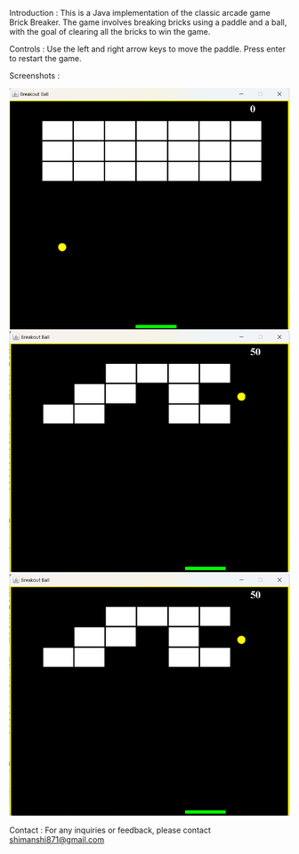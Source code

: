 Introduction :
This is a Java implementation of the classic arcade game Brick Breaker. The game involves breaking bricks using a paddle and a ball, with the goal of clearing all the bricks to win the game.

Controls :
Use the left and right arrow keys to move the paddle.
Press enter to restart the game.

Screenshots :

![Gameplay](image1.png)
![Gameplay](image2.png)
![Gameplay](image2.png)




Contact :
For any inquiries or feedback, please contact shimanshi871@gmail.com
